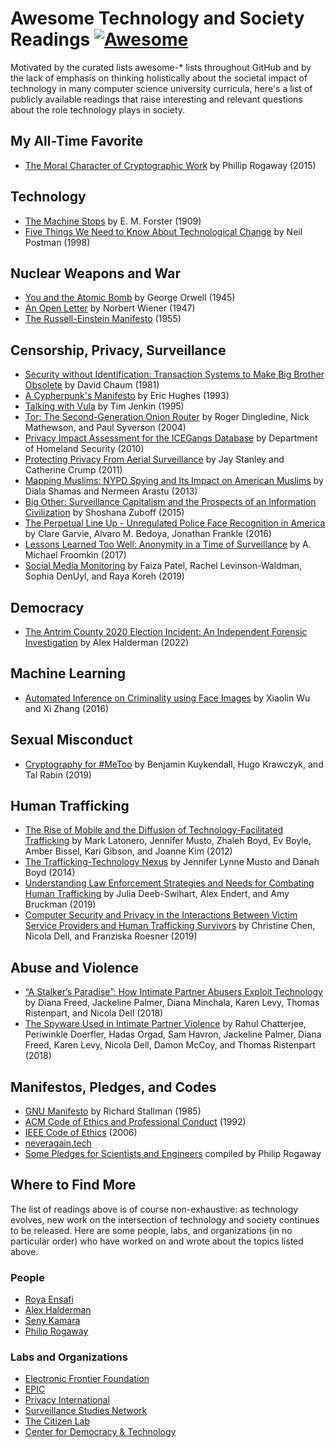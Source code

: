 # Awesome Technology and Society Readings [![Awesome](https://cdn.rawgit.com/sindresorhus/awesome/d7305f38d29fed78fa85652e3a63e154dd8e8829/media/badge.svg)](https://github.com/sindresorhus/awesome)

Motivated by the curated lists awesome-* lists throughout GitHub and by the lack of emphasis on thinking holistically about the societal impact of technology in many computer science university curricula, here's a list of publicly available readings that raise interesting and relevant questions about the role technology plays in society.

## My All-Time Favorite
- [The Moral Character of Cryptographic Work](https://web.cs.ucdavis.edu/~rogaway/papers/moral-fn.pdf) by Phillip Rogaway (2015)

## Technology
- [The Machine Stops](https://web.cs.ucdavis.edu/~rogaway/classes/188/materials/the%20machine%20stops.pdf) by E. M. Forster (1909)
- [Five Things We Need to Know About Technological Change](https://web.cs.ucdavis.edu/~rogaway/classes/188/materials/postman.pdf) by Neil Postman (1998)

## Nuclear Weapons and War
- [You and the Atomic Bomb](https://www.orwell.ru/library/articles/ABomb/english/e_abomb) by George Orwell (1945)
- [An Open Letter](https://web.cs.ucdavis.edu/~rogaway/classes/188/materials/wiener1.pdf) by Norbert Wiener (1947)
- [The Russell-Einstein Manifesto](https://pugwash.org/1955/07/09/statement-manifesto/) (1955)

## Censorship, Privacy, Surveillance
- [Security without Identification: Transaction Systems to Make Big Brother Obsolete](https://dl.acm.org/doi/abs/10.1145/4372.4373) by David Chaum (1981)
- [A Cypherpunk's Manifesto](https://www.activism.net/cypherpunk/manifesto.html) by Eric Hughes (1993)
- [Talking with Vula](https://omalley.nelsonmandela.org/index.php/site/q/03lv03445/04lv03996/05lv04001.htm) by Tim Jenkin (1995)
- [Tor: The Second-Generation Onion Router](https://svn-archive.torproject.org/svn/projects/design-paper/tor-design.pdf) by Roger Dingledine, Nick Mathewson, and Paul Syverson (2004)
- [Privacy Impact Assessment for the ICEGangs Database](https://www.dhs.gov/xlibrary/assets/privacy/privacy_pia_ice_icegangs.pdf) by Department of Homeland Security (2010)
- [Protecting Privacy From Aerial Surveillance](https://www.aclu.org/files/assets/protectingprivacyfromaerialsurveillance.pdf) by Jay Stanley and Catherine Crump (2011)
- [Mapping Muslims: NYPD Spying and Its Impact on American Muslims](https://www.law.cuny.edu/wp-content/uploads/page-assets/academics/clinics/immigration/clear/Mapping-Muslims.pdf) by Diala Shamas and Nermeen Arastu (2013)
- [Big Other: Surveillance Capitalism and the Prospects of an Information Civilization](https://link.springer.com/article/10.1057%2Fjit.2015.5) by Shoshana Zuboff (2015)
- [The Perpetual Line Up - Unregulated Police Face Recognition in America](https://www.perpetuallineup.org/sites/default/files/2016-12/The%20Perpetual%20Line-Up%20-%20Center%20on%20Privacy%20and%20Technology%20at%20Georgetown%20Law%20-%20121616.pdf) by Clare Garvie, Alvaro M. Bedoya, Jonathan Frankle (2016)
- [Lessons Learned Too Well: Anonymity in a Time of Surveillance](https://repository.law.miami.edu/cgi/viewcontent.cgi?article=1311&context=fac_articles) by A. Michael Froomkin (2017)
- [Social Media Monitoring](https://www.brennancenter.org/sites/default/files/publications/2019_DHS-SocialMediaMonitoring_FINAL.pdf) by Faiza Patel, Rachel Levinson-Waldman, Sophia DenUyl, and Raya Koreh (2019)

## Democracy
- [The Antrim County 2020 Election Incident: An Independent Forensic Investigation](https://www.usenix.org/system/files/sec22-halderman.pdf) by Alex Halderman (2022)

## Machine Learning
- [Automated Inference on Criminality using Face Images](https://arxiv.org/pdf/1611.04135v1.pdf) by Xiaolin Wu and Xi Zhang (2016)

## Sexual Misconduct
- [Cryptography for #MeToo](https://petsymposium.org/2019/files/papers/issue3/popets-2019-0054.pdf) by Benjamin Kuykendall, Hugo Krawczyk, and Tal Rabin (2019)

## Human Trafficking
- [The Rise of Mobile and the Diffusion of Technology-Facilitated Trafficking](https://technologyandtrafficking.usc.edu/files/2012/11/HumanTrafficking2012_Nov12.pdf) by Mark Latonero, Jennifer Musto, Zhaleh Boyd, Ev Boyle, Amber Bissel, Kari Gibson, and Joanne Kim (2012)
- [The Trafficking-Technology Nexus](https://www.microsoft.com/en-us/research/wp-content/uploads/2016/02/Social20Politics2028Musto20and20boyd29.pdf) by Jennifer Lynne Musto and Danah Boyd (2014)
- [Understanding Law Enforcement Strategies and Needs for Combating Human Trafficking](https://www.cc.gatech.edu/~aendert3/resources/2019SwihartUnderstanding.pdf) by Julia Deeb-Swihart, Alex Endert, and Amy Bruckman (2019)
- [Computer Security and Privacy in the Interactions Between Victim Service Providers and Human Trafficking Survivors](https://www.usenix.org/system/files/sec19-chen-christine.pdf) by Christine Chen, Nicola Dell, and Franziska Roesner (2019)

## Abuse and Violence
- [“A Stalker’s Paradise”: How Intimate Partner Abusers Exploit Technology](http://nixdell.com/papers/stalkers-paradise-intimate.pdf) by Diana Freed, Jackeline Palmer, Diana Minchala, Karen Levy, Thomas Ristenpart, and Nicola Dell (2018)
- [The Spyware Used in Intimate Partner Violence](http://nixdell.com/papers/spyware.pdf) by Rahul Chatterjee, Periwinkle Doerfler, Hadas Orgad, Sam Havron, Jackeline Palmer, Diana Freed, Karen Levy, Nicola Dell, Damon McCoy, and Thomas Ristenpart (2018)

## Manifestos, Pledges, and Codes
- [GNU Manifesto](https://www.gnu.org/gnu/manifesto.html) by Richard Stallman (1985)
- [ACM Code of Ethics and Professional Conduct](https://web.cs.ucdavis.edu/~rogaway/classes/188/materials/acm-code-of-ethics.pdf) (1992)
- [IEEE Code of Ethics](http://www.ieee.org/portal/cms_docs/about/CoE_poster.pdf) (2006)
- [neveragain.tech](https://neveragain.tech/)
- [Some Pledges for Scientists and Engineers](https://web.cs.ucdavis.edu/~rogaway/classes/188/materials/pledges.pdf) compiled by Philip Rogaway

## Where to Find More
The list of readings above is of course non-exhaustive: as technology evolves, new work on the intersection of technology and society continues to be released. Here are some people, labs, and organizations (in no particular order) who have worked on and wrote about the topics listed above.

### People
- [Roya Ensafi](https://ensa.fi/)
- [Alex Halderman](https://jhalderm.com/)
- [Seny Kamara](https://cs.brown.edu/~seny/)
- [Philip Rogaway](https://web.cs.ucdavis.edu/~rogaway/)

### Labs and Organizations
- [Electronic Frontier Foundation](https://www.eff.org/)
- [EPIC](https://epic.org/)
- [Privacy International](https://privacyinternational.org/)
- [Surveillance Studies Network](https://surveillance-studies.net/)
- [The Citizen Lab](https://citizenlab.ca/)
- [Center for Democracy & Technology](https://cdt.org/)
